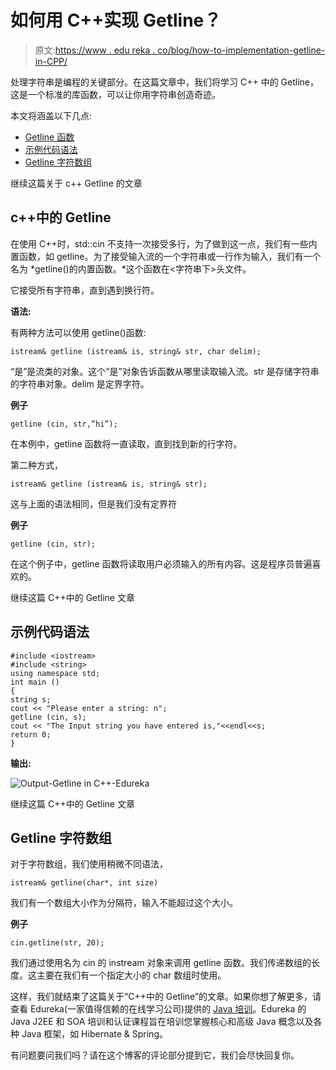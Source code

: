 # 如何用 C++实现 Getline？

> 原文:[https://www . edu reka . co/blog/how-to-implementation-getline-in-CPP/](https://www.edureka.co/blog/how-to-implement-getline-in-cpp/)

处理字符串是编程的关键部分。在这篇文章中，我们将学习 C++ 中的 Getline，这是一个标准的库函数，可以让你用字符串创造奇迹。

本文将涵盖以下几点:

*   [Getline 函数](#Getlinefunction)
*   [示例代码语法](#SampleCodeSyntax)
*   [Getline 字符数组](#Getlinecharacterarray)

继续这篇关于 c++ Getline 的文章

## **c++中的 Getline**

在使用 C++时，std::cin 不支持一次接受多行，为了做到这一点，我们有一些内置函数，如 getline。为了接受输入流的一个字符串或一行作为输入，我们有一个名为 *getline()的内置函数。*这个函数在<字符串下>头文件。

它接受所有字符串，直到遇到换行符。

**语法:**

有两种方法可以使用 getline()函数:

```
istream& getline (istream& is, string& str, char delim);
```

“是”是流类的对象。这个“是”对象告诉函数从哪里读取输入流。str 是存储字符串的字符串对象。delim 是定界字符。

**例子**

```
getline (cin, str,”hi”);
```

在本例中，getline 函数将一直读取，直到找到新的行字符。

第二种方式，

```
istream& getline (istream& is, string& str);
```

这与上面的语法相同，但是我们没有定界符

**例子**

```
getline (cin, str);
```

在这个例子中，getline 函数将读取用户必须输入的所有内容。这是程序员普遍喜欢的。

继续这篇 C++中的 Getline 文章

## **示例代码语法**

```
#include <iostream>
#include <string>
using namespace std;
int main ()
{
string s;
cout << "Please enter a string: n";
getline (cin, s);
cout << "The Input string you have entered is,"<<endl<<s;
return 0;
}

```

**输出:**

![Output-Getline in C++-Edureka](../Images/ada3a265309c31931d14549240a21a82.png)

继续这篇 C++中的 Getline 文章

## **Getline 字符数组**

对于字符数组，我们使用稍微不同语法，

```
istream& getline(char*, int size)
```

我们有一个数组大小作为分隔符，输入不能超过这个大小。

**例子**

```
cin.getline(str, 20);
```

我们通过使用名为 cin 的 instream 对象来调用 getline 函数。我们传递数组的长度。这主要在我们有一个指定大小的 char 数组时使用。

这样，我们就结束了这篇关于“C++中的 Getline”的文章。如果你想了解更多，请查看 Edureka(一家值得信赖的在线学习公司)提供的 [Java 培训](https://www.edureka.co/java-j2ee-soa-training)。Edureka 的 Java J2EE 和 SOA 培训和认证课程旨在培训您掌握核心和高级 Java 概念以及各种 Java 框架，如 Hibernate & Spring。

有问题要问我们吗？请在这个博客的评论部分提到它，我们会尽快回复你。